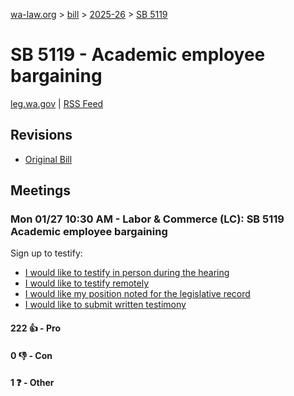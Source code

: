 [wa-law.org](/) > [bill](/bill/) > [2025-26](/bill/2025-26/) > [SB 5119](/bill/2025-26/sb/5119/)

# SB 5119 - Academic employee bargaining
[leg.wa.gov](https://app.leg.wa.gov/billsummary?BillNumber=5119&Year=2025&Initiative=false) | [RSS Feed](./rss.xml)

## Revisions
* [Original Bill](1/)

## Meetings
### Mon 01/27 10:30 AM - Labor & Commerce (LC): SB 5119 Academic employee bargaining
Sign up to testify:
* [I would like to testify in person during the hearing](https://app.leg.wa.gov/csi/Testifier/Add?chamber=House&mId=32586&aId=162248&caId=25007&tId=1)
* [I would like to testify remotely](https://app.leg.wa.gov/csi/Testifier/Add?chamber=House&mId=32586&aId=162248&caId=25007&tId=2)
* [I would like my position noted for the legislative record](https://app.leg.wa.gov/csi/Testifier/Add?chamber=House&mId=32586&aId=162248&caId=25007&tId=3)
* [I would like to submit written testimony](https://app.leg.wa.gov/csi/Testifier/Add?chamber=House&mId=32586&aId=162248&caId=25007&tId=4)

#### 222 👍 - Pro

#### 0 👎 - Con

#### 1 ❓ - Other
